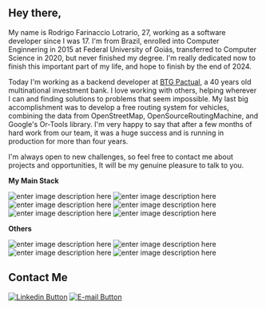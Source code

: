
## Hey there,

My name is Rodrigo Farinaccio Lotrario, 27, working as a software developer since I was 17. I'm from Brazil, enrolled into Computer Enginnering in 2015 at Federal University of Goiás, transferred to Computer Science in 2020, but never finished my degree. I'm really dedicated now to finish this important part of my life, and hope to finish by the end of 2024.

Today I'm working as a backend developer at [BTG Pactual](https://www.linkedin.com/company/btgpactual/), a 40 years old multinational investment bank.
I love working with others, helping wherever I can and finding solutions to problems that seem impossible. My last big accomplishment was to develop a free routing system for vehicles, combining the data from OpenStreetMap, OpenSourceRoutingMachine, and Google's Or-Tools library. I'm very happy to say that after a few months of hard work from our team, it was a huge success and is running in production for more than four years.

I'm always open to new challenges, so feel free to contact me about projects and opportunities, It will be my genuine pleasure to talk to you.

**My Main Stack**

![enter image description here](https://progress-bar.dev/95/?title=.Net)
![enter image description here](https://progress-bar.dev/70/?title=Go)
![enter image description here](https://progress-bar.dev/80/?title=SQL)
![enter image description here](https://progress-bar.dev/80/?title=RabbitMQ)
![enter image description here](https://progress-bar.dev/70/?title=Docker)
![enter image description here](https://progress-bar.dev/70/?title=MongoDB)

 **Others**
 
![enter image description here](https://progress-bar.dev/70/?title=AWS)
![enter image description here](https://progress-bar.dev/60/?title=SpringBoot)
![enter image description here](https://progress-bar.dev/40/?title=ProxMox)
![enter image description here](https://progress-bar.dev/40/?title=Angular)

## Contact Me

<a href="https://www.linkedin.com/in/rodrigo-lotr%C3%A1rio-208526183/" target="_blank"><img src="https://img.shields.io/badge/LinkedIn-0077B5?style=for-the-badge&logo=linkedin&logoColor=white" alt="Linkedin Button"/></a>
<a href="mailto:rodrigo.lotrario@gmail.com"><img src="https://camo.githubusercontent.com/fe5311b4ce1ce023e9a40b2f50a78f92fe74e3b4a22de91aae294ede40f61a23/68747470733a2f2f696d672e736869656c64732e696f2f62616467652f4d61696c2d4431343833363f7374796c653d666f722d7468652d6261646765266c6f676f3d676d61696c266c6f676f436f6c6f723d7768697465" alt="E-mail Button" data-canonical-src="https://img.shields.io/badge/Mail-D14836?style=for-the-badge&amp;logo=gmail&amp;logoColor=white" style="max-width: 100%;"></a>
